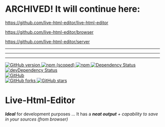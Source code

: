 # ARCHIVED! It will continue here:

https://github.com/live-html-editor/live-html-editor

https://github.com/live-html-editor/browser

https://github.com/live-html-editor/server
 ***
 ***
 ***
<p>
	<a href="https://github.com/live-html-editor/live-html-editor">
		<img src="https://badge.fury.io/gh/live-html-editor%2Flive-html-editor.svg" alt="GitHub version">
	</a>
	<a href="https://npmjs.com/package/@live-html-editor/browser">
		<img alt="npm (scoped)" src="https://img.shields.io/npm/v/@live-html-editor/browser.svg">
	</a>
	<a href="https://npmjs.com/package/@live-html-editor/browser">
		<img alt="npm" src="https://img.shields.io/npm/dt/@live-html-editor/browser.svg">
	</a>
	<a href="https://github.com/live-html-editor/live-html-editor">
		<img src="https://david-dm.org/live-html-editor/live-html-editor.svg" alt="Dependency Status">
	</a>
	<a href="https://github.com/live-html-editor/live-html-editor">
		<img src="https://david-dm.org/live-html-editor/live-html-editor/dev-status.svg" alt="devDependency Status">
	</a>
	<br>
	<a href="/LICENSE">
		<img alt="GitHub" 
	src="https://img.shields.io/github/license/live-html-editor/live-html-editor.svg?style=popout">
	</a>
	<br>
	<a href="https://github.com/live-html-editor/live-html-editor/fork">
		<img src="https://img.shields.io/github/forks/live-html-editor/live-html-editor.svg?style=social" alt="GitHub forks">
	</a>
	<a href="https://github.com/live-html-editor/live-html-editor">
		<img src="https://img.shields.io/github/stars/live-html-editor/live-html-editor.svg?style=social" alt="GitHub stars">
	</a>
</p>

<h1>
	Live-Html-Editor
</h1>

<p>
	<b><i>Ideal</i></b> for development purposes ... It has a <i><b>neat output</b> + capability to save in your
	sources (from browser)</i>
</p>
